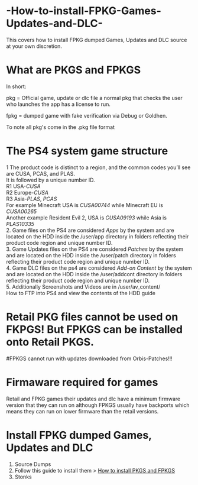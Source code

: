 # -How-to-install-FPKG-Games-Updates-and-DLC-
This covers how to install FPKG dumped Games, Updates and DLC source at your own discretion.    
     
# What are PKGS and FPKGS      
In short:    
       
pkg = Official game, update or dlc file a normal pkg that checks the user who launches the app has a license to run.    
     
fpkg = dumped game with fake verification via Debug or Goldhen.
      
To note all pkg's come in the .pkg file format    
     
# The PS4 system game structure  
1 The product code is distinct to a region, and the common codes you’ll see are CUSA, PCAS, and PLAS.      
It is followed by a unique number ID.        
R1 USA-*CUSA*       
R2 Europe-*CUSA*         
R3 Asia-*PLAS*, *PCAS*    
For example Minecraft USA is *CUSA00744* while Minecraft EU is *CUSA00265*     
Another example Resident Evil 2, USA is *CUSA09193* while Asia is *PLAS10335*        
2. Game files on the PS4 are considered *Apps* by the system and are located on the HDD inside the /user/app directory in folders reflecting their product code region and unique number ID.    
3. Game Updates files on the PS4 are considered *Patches* by the system and are located on the HDD inside the /user/patch directory in folders reflecting their product code region and unique number ID.    
4. Game DLC files on the ps4 are considered *Add-on Content* by the system and are located on the HDD inside the /user/addcont directory in folders reflecting their product code region and unique number ID.      
5. Additionally Screenshots and Videos are in /user/av_content/    
How to FTP into PS4 and view the contents of the HDD guide      
     
# Retail PKG files cannot be used on FKPGS! But FPKGS can be installed onto Retail PKGS.       
       
     
#FPKGS cannot run with updates downloaded from Orbis-Patches!!!   

# Firmaware required for games                                                                                                                                                                                                             
Retail and FPKG games their updates and dlc have a minimum firmware version that they can run on although FPKGS usually have backports which means they can run on lower firmware than the retail versions.         
    
# Install FPKG dumped Games, Updates and DLC
1. Source Dumps    
2. Follow this guide to install them  > [How to install PKGS and FPKGS](https://github.com/DrYenyen/How-To-Install-PS4-FPKGS)     
3. Stonks       



